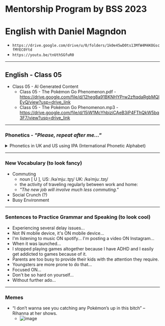 # Mentorship Program by BSS 2023
# English with Daniel Magndon

- ``` https://drive.google.com/drive/u/0/folders/1k0e45wD0ts13MfW4M4KOGscfMYEC0Ytd ```
- ``` https://youtu.be/tnUthSGfuR0 ``` 

___

## English - Class 05

- Class 05 - AI Generated Content
  - Class 05 - The Pokémon Go Phenomenon.pdf - https://drive.google.com/file/d/12heg8a91BKNHYPrw2zftqdaRgbMQlEyQ/view?usp=drive_link
  - Class 05 - The Pokémon Go Phenomenon.mp3 - https://drive.google.com/file/d/15iW1McYhbiziCAeB3iP4FThQkW5bq3F7/view?usp=drive_link

___

### Phonetics - _"Please, repeat after me..."_

<p>
<details>
<summary>Phonetics in UK and US using IPA (International Phonetic Alphabet)</summary>

  - specifically (/spəˈsɪf.ɪ.kəl.i/)
  - usually (/ˈjuː.ʒu.ə.li/)
  - launched (US: /lɑːntʃ/ UK: /lɔːntʃ/)
  - think (US: /θɪŋk/ UK: /θɪŋk/)
  - nostalgia (US: /nɑːˈstæl.dʒə/ UK: /nɒsˈtæl.dʒə/)
  - interactivity (UK: /ˌɪntərækˈtɪvəti/)
  - criteria (/ kraɪˈtɪər i ə /)
  - phenomenon (US: /fəˈnɑː.mə.nɑːn/ UK: /fəˈnɒm.ɪ.nən/) plural phenomena (US: /fəˈnɑː.mə.nə/ UK: /fəˈnɒm.ɪ.nə/)
  - attention (US: /əˈten.ʃən/ UK: /əˈten.ʃən/)
  - habit (US: /ˈhæb.ɪt/ UK: /ˈhæb.ɪt/)
  - stray (US: /streɪ/ UK: /streɪ/)
  - foresight (US: /ˈfɔːr.saɪt/ UK: /ˈfɔː.saɪt/)
  - surroundings (US: /səˈraʊn.dɪŋz/ UK: /səˈraʊn.dɪŋz/)
  - thing (US: /θɪŋ/ UK: /θɪŋ/)
  - problematic (US: /ˌprɑː.bləˈmæt̬.ɪk/ UK: /ˌprɒb.ləˈmæt.ɪk/)


</details>
</p>


___

### New Vocabulary (to look fancy) 

- Commuting
  - noun [ U ], US: /kəˈmjuː.t̬ɪŋ/ UK: /kəˈmjuː.tɪŋ/
  - the activity of traveling regularly between work and home:
  - *"The new job will involve much less commuting."*
- Social Crunch (?)
- Busy Environment

___

### Sentences to Practice Grammar and Speaking (to look cool)

- Experiencing several delay issues...
- Not IN mobile device, it's ON mobile device...
- I'm listening to music ON spotify... I'm posting a video ON Instagram... 
- When it was launched...
- I stopped playing games altogether because I have ADHD and I easily get addicted to games because of it.
- Parents are too busy to provide their kids with the attention they require.
- Youngsters are more prone to do that... 
- Focused ON... 
- Don't be so hard on yourself...
- Without further ado...

___

### Memes

- “I don’t wanna see you catching any Pokémon’s up in this bitch” – Rihanna at her shows.
  - ![image](https://github.com/danielmassita/2023-Mentoria-BSS/assets/111195175/4773ae71-223c-4602-ad00-7e98e73536e7)

